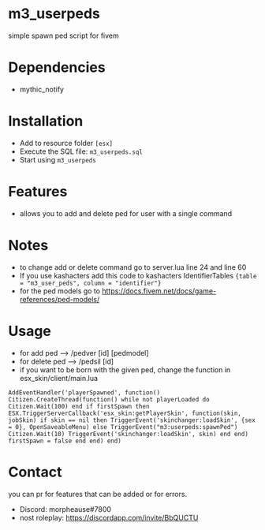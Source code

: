# m3_userpeds
simple spawn ped script for fivem

# Dependencies
- mythic_notify

# Installation

- Add to resource folder `[esx]`
- Execute the SQL file: `m3_userpeds.sql`
- Start using `m3_userpeds`

# Features

- allows you to add and delete ped for user with a single command

# Notes

- to change add or delete command go to server.lua line 24 and line 60
- If you use kashacters add this code to kashacters IdentifierTables `{table = "m3_user_peds", column = "identifier"}`
- for the ped models go to https://docs.fivem.net/docs/game-references/ped-models/

# Usage

- for add ped --> /pedver [id] [pedmodel]
- for delete ped --> /pedsil [id]
- if you want to be born with the given ped, change the function in esx_skin/client/main.lua

`
AddEventHandler('playerSpawned', function()
	Citizen.CreateThread(function()
		while not playerLoaded do
			Citizen.Wait(100)
		end
		if firstSpawn then
			ESX.TriggerServerCallback('esx_skin:getPlayerSkin', function(skin, jobSkin)
				if skin == nil then
					TriggerEvent('skinchanger:loadSkin', {sex = 0}, OpenSaveableMenu)
				else
					TriggerEvent("m3:userpeds:spawnPed")
					Citizen.Wait(10)
					TriggerEvent('skinchanger:loadSkin', skin)
				end
			end)
			firstSpawn = false
		end
	end)
end)
`


# Contact
you can pr for features that can be added or for errors.

- Discord: morpheause#7800
- nost roleplay: https://discordapp.com/invite/BbQUCTU
